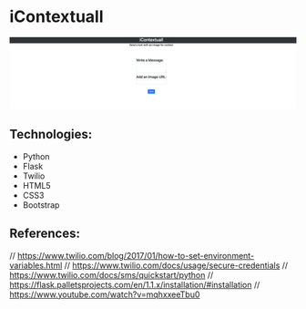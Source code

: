 # iContextuall

![GitHub Logo](interface.png)

## Technologies:
- Python
- Flask
- Twilio
- HTML5
- CSS3
- Bootstrap

## References:
// https://www.twilio.com/blog/2017/01/how-to-set-environment-variables.html
// https://www.twilio.com/docs/usage/secure-credentials
// https://www.twilio.com/docs/sms/quickstart/python
// https://flask.palletsprojects.com/en/1.1.x/installation/#installation
// https://www.youtube.com/watch?v=mqhxxeeTbu0